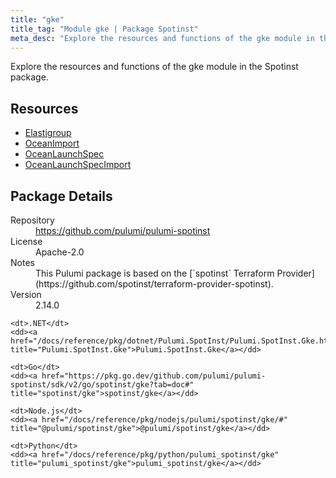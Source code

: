 ```yaml
---
title: "gke"
title_tag: "Module gke | Package Spotinst"
meta_desc: "Explore the resources and functions of the gke module in the Spotinst package."
---
```


<!-- WARNING: this file was generated by Pulumi Docs Generator. -->
<!-- Do not edit by hand unless you're certain you know what you are doing! -->

Explore the resources and functions of the gke module in the Spotinst package.

<h2 id="resources">Resources</h2>
<ul class="api">
    <li><a href="elastigroup" title="Elastigroup"><span class="symbol resource"></span>Elastigroup</a></li>
    <li><a href="oceanimport" title="OceanImport"><span class="symbol resource"></span>OceanImport</a></li>
    <li><a href="oceanlaunchspec" title="OceanLaunchSpec"><span class="symbol resource"></span>OceanLaunchSpec</a></li>
    <li><a href="oceanlaunchspecimport" title="OceanLaunchSpecImport"><span class="symbol resource"></span>OceanLaunchSpecImport</a></li>
</ul>

<h2 id="package-details">Package Details</h2>
<dl class="package-details">
	<dt>Repository</dt>
	<dd><a href="https://github.com/pulumi/pulumi-spotinst">https://github.com/pulumi/pulumi-spotinst</a></dd>
	<dt>License</dt>
	<dd>Apache-2.0</dd>
	<dt>Notes</dt>
	<dd>This Pulumi package is based on the [`spotinst` Terraform Provider](https://github.com/spotinst/terraform-provider-spotinst).</dd>
	<dt>Version</dt>
	<dd>2.14.0</dd>
</dl>



<dl class="tabular">

    <dt>.NET</dt>
    <dd><a href="/docs/reference/pkg/dotnet/Pulumi.SpotInst/Pulumi.SpotInst.Gke.html" title="Pulumi.SpotInst.Gke">Pulumi.SpotInst.Gke</a></dd>

    <dt>Go</dt>
    <dd><a href="https://pkg.go.dev/github.com/pulumi/pulumi-spotinst/sdk/v2/go/spotinst/gke?tab=doc#" title="spotinst/gke">spotinst/gke</a></dd>

    <dt>Node.js</dt>
    <dd><a href="/docs/reference/pkg/nodejs/pulumi/spotinst/gke/#" title="@pulumi/spotinst/gke">@pulumi/spotinst/gke</a></dd>

    <dt>Python</dt>
    <dd><a href="/docs/reference/pkg/python/pulumi_spotinst/gke" title="pulumi_spotinst/gke">pulumi_spotinst/gke</a></dd>

</dl>


